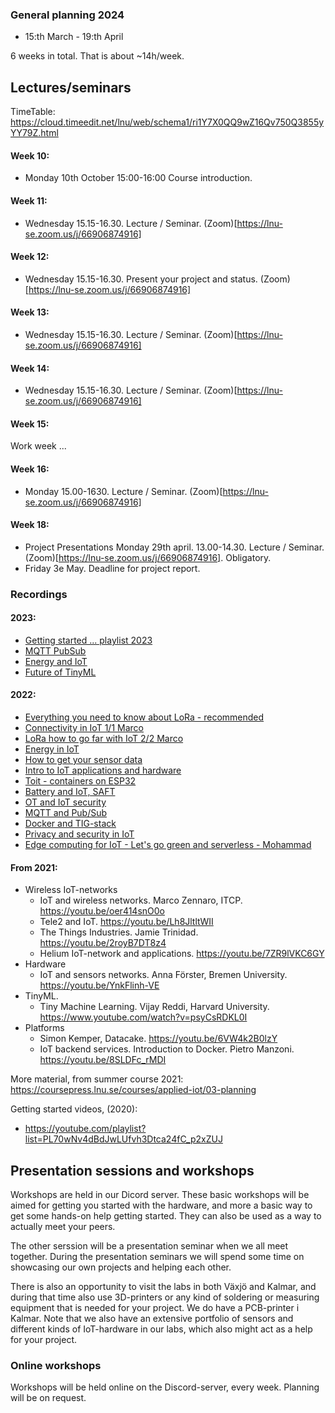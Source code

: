 
### General planning 2024

- 15:th March - 19:th April

6 weeks in total. That is about ~14h/week.

## Lectures/seminars

TimeTable: https://cloud.timeedit.net/lnu/web/schema1/ri1Y7X0QQ9wZ16Qv750Q3855yYY79Z.html


#### Week 10:
- Monday 10th October 15:00-16:00 Course introduction. 

#### Week 11:
- Wednesday 15.15-16.30. Lecture / Seminar. (Zoom)[https://lnu-se.zoom.us/j/66906874916]

#### Week 12:
- Wednesday 15.15-16.30. Present your project and status. (Zoom)[https://lnu-se.zoom.us/j/66906874916]

#### Week 13:
- Wednesday 15.15-16.30. Lecture / Seminar. (Zoom)[https://lnu-se.zoom.us/j/66906874916]

#### Week 14:
- Wednesday 15.15-16.30. Lecture / Seminar. (Zoom)[https://lnu-se.zoom.us/j/66906874916]

#### Week 15:

Work week ... 

#### Week 16:

- Monday 15.00-1630. Lecture / Seminar. (Zoom)[https://lnu-se.zoom.us/j/66906874916]

#### Week 18:

- Project Presentations Monday 29th april. 13.00-14.30. Lecture / Seminar. (Zoom)[https://lnu-se.zoom.us/j/66906874916]. Obligatory.
- Friday 3e May. Deadline for project report.

### Recordings

#### 2023:

- [Getting started ... playlist 2023](https://youtube.com/playlist?list=PL70wNv4dBdJxh0lJjnLlQjqh9rshaht6X&si=LX0dg3h8EanXoSjb)
- [MQTT PubSub](https://www.youtube.com/live/3VXDPiDmSog?si=7U4ikgXhx7O75Jqe)
- [Energy and IoT](https://www.youtube.com/live/o5RQyGwuLqw?si=D_EjXBXfvi9In6Km)
- [Future of TinyML](https://www.youtube.com/live/psyCsRDKL0I?si=e8E6s25nYHGhLxRw)


#### 2022:

- [Everything you need to know about LoRa - recommended](https://www.youtube.com/watch?v=ZsVhYiX4_6o)
- [Connectivity in IoT 1/1 Marco](https://youtu.be/uUVKWt4NKUo)
- [LoRa how to go far with IoT 2/2 Marco](https://www.youtube.com/watch?v=Wbas04ouRdk)
- [Energy in IoT](https://youtu.be/o5RQyGwuLqw)
- [How to get your sensor data](https://youtu.be/N8BdCB57lxc)
- [Intro to IoT applications and hardware](https://youtu.be/5AoPcgoMDsM)
- [Toit - containers on ESP32](https://www.youtube.com/watch?v=MonBNzuCAtI)
- [Battery and IoT, SAFT](https://www.youtube.com/watch?v=gm5HbftbKGU)
- [OT and IoT security](https://www.youtube.com/watch?v=2M7Pa5pdTDI)
- [MQTT and Pub/Sub](https://www.youtube.com/watch?v=3VXDPiDmSog)
- [Docker and TIG-stack](https://www.youtube.com/watch?v=unSuncsrPLA)
- [Privacy and security in IoT](https://www.youtube.com/watch?v=vosUsfRd53s)
- [Edge computing for IoT - Let's go green and serverless - Mohammad](https://www.youtube.com/watch?v=hRkQAwwt2t4)

#### From 2021:

- Wireless IoT-networks
    - IoT and wireless networks. Marco Zennaro, ITCP. https://youtu.be/oer414snO0o
    - Tele2 and IoT. https://youtu.be/Lh8JltltWII
    - The Things Industries. Jamie Trinidad. https://youtu.be/2royB7DT8z4
    - Helium IoT-network and applications. https://youtu.be/7ZR9lVKC6GY
- Hardware
    - IoT and sensors networks. Anna Förster, Bremen University. https://youtu.be/YnkFlinh-VE
- TinyML.
    - Tiny Machine Learning. Vijay Reddi, Harvard University. https://www.youtube.com/watch?v=psyCsRDKL0I
- Platforms
    - Simon Kemper, Datacake. https://youtu.be/6VW4k2B0lzY
    - IoT backend services. Introduction to Docker. Pietro Manzoni. https://youtu.be/8SLDFc_rMDI

More material, from summer course 2021:
https://coursepress.lnu.se/courses/applied-iot/03-planning

Getting started videos, (2020):
- https://youtube.com/playlist?list=PL70wNv4dBdJwLUfvh3Dtca24fC_p2xZUJ


## Presentation sessions and workshops

Workshops are held in our Dicord server. These basic workshops will be aimed for getting you started with the hardware, and more a basic way to get some hands-on help getting started. They can also be used as a way to actually meet your peers.

The other serssion will be a presentation seminar when we all meet together. During the presentation seminars we will spend some time on showcasing our own projects and helping each other. 

There is also an opportunity to visit the labs in both Växjö and Kalmar, and during that time also use 3D-printers or any kind of soldering or measuring equipment that is needed for your project. We do have a PCB-printer i Kalmar. Note that we also have an extensive portfolio of sensors and different kinds of IoT-hardware in our labs, which also might act as a help for your project.

### Online workshops

Workshops will be held online on the Discord-server, every week. Planning will be on request.
